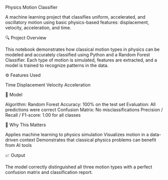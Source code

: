 Physics Motion Classifier

A machine learning project that classifies uniform, accelerated, and oscillatory motion using basic physics-based features: displacement, velocity, acceleration, and time.

🔍 Project Overview

This notebook demonstrates how classical motion types in physics can be modeled and accurately classified using Python and a Random Forest Classifier. Each type of motion is simulated, features are extracted, and a model is trained to recognize patterns in the data.

⚙️ Features Used

Time
Displacement
Velocity
Acceleration

🤖 Model

Algorithm: Random Forest
Accuracy: 100% on the test set
Evaluation: All predictions were correct
Confusion Matrix: No misclassifications
Precision / Recall / F1-score: 1.00 for all classes

🧠 Why This Matters

Applies machine learning to physics simulation
Visualizes motion in a data-driven context
Demonstrates that classical physics problems can benefit from AI tools

📈 Output

The model correctly distinguished all three motion types with a perfect confusion matrix and classification report.
